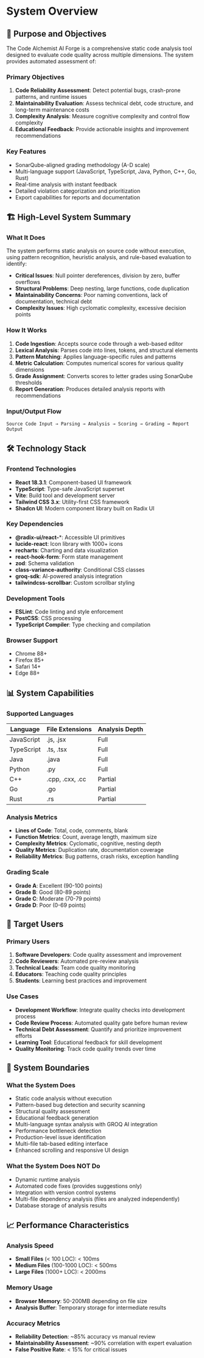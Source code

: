 
# System Overview

## 🎯 Purpose and Objectives

The Code Alchemist AI Forge is a comprehensive static code analysis tool designed to evaluate code quality across multiple dimensions. The system provides automated assessment of:

### Primary Objectives
1. **Code Reliability Assessment**: Detect potential bugs, crash-prone patterns, and runtime issues
2. **Maintainability Evaluation**: Assess technical debt, code structure, and long-term maintenance costs
3. **Complexity Analysis**: Measure cognitive complexity and control flow complexity
4. **Educational Feedback**: Provide actionable insights and improvement recommendations

### Key Features
- SonarQube-aligned grading methodology (A-D scale)
- Multi-language support (JavaScript, TypeScript, Java, Python, C++, Go, Rust)
- Real-time analysis with instant feedback
- Detailed violation categorization and prioritization
- Export capabilities for reports and documentation

## 🏗️ High-Level System Summary

### What It Does
The system performs static analysis on source code without execution, using pattern recognition, heuristic analysis, and rule-based evaluation to identify:

- **Critical Issues**: Null pointer dereferences, division by zero, buffer overflows
- **Structural Problems**: Deep nesting, large functions, code duplication
- **Maintainability Concerns**: Poor naming conventions, lack of documentation, technical debt
- **Complexity Issues**: High cyclomatic complexity, excessive decision points

### How It Works
1. **Code Ingestion**: Accepts source code through a web-based editor
2. **Lexical Analysis**: Parses code into lines, tokens, and structural elements
3. **Pattern Matching**: Applies language-specific rules and patterns
4. **Metric Calculation**: Computes numerical scores for various quality dimensions
5. **Grade Assignment**: Converts scores to letter grades using SonarQube thresholds
6. **Report Generation**: Produces detailed analysis reports with recommendations

### Input/Output Flow
```
Source Code Input → Parsing → Analysis → Scoring → Grading → Report Output
```

## 🛠️ Technology Stack

### Frontend Technologies
- **React 18.3.1**: Component-based UI framework
- **TypeScript**: Type-safe JavaScript superset
- **Vite**: Build tool and development server
- **Tailwind CSS 3.x**: Utility-first CSS framework
- **Shadcn UI**: Modern component library built on Radix UI

### Key Dependencies
- **@radix-ui/react-***: Accessible UI primitives
- **lucide-react**: Icon library with 1000+ icons
- **recharts**: Charting and data visualization
- **react-hook-form**: Form state management
- **zod**: Schema validation
- **class-variance-authority**: Conditional CSS classes
- **groq-sdk**: AI-powered analysis integration
- **tailwindcss-scrollbar**: Custom scrollbar styling

### Development Tools
- **ESLint**: Code linting and style enforcement
- **PostCSS**: CSS processing
- **TypeScript Compiler**: Type checking and compilation

### Browser Support
- Chrome 88+
- Firefox 85+
- Safari 14+
- Edge 88+

## 📊 System Capabilities

### Supported Languages
| Language | File Extensions | Analysis Depth |
|----------|----------------|----------------|
| JavaScript | .js, .jsx | Full |
| TypeScript | .ts, .tsx | Full |
| Java | .java | Full |
| Python | .py | Full |
| C++ | .cpp, .cxx, .cc | Partial |
| Go | .go | Partial |
| Rust | .rs | Partial |

### Analysis Metrics
- **Lines of Code**: Total, code, comments, blank
- **Function Metrics**: Count, average length, maximum size
- **Complexity Metrics**: Cyclomatic, cognitive, nesting depth
- **Quality Metrics**: Duplication rate, documentation coverage
- **Reliability Metrics**: Bug patterns, crash risks, exception handling

### Grading Scale
- **Grade A**: Excellent (90-100 points)
- **Grade B**: Good (80-89 points)
- **Grade C**: Moderate (70-79 points)
- **Grade D**: Poor (0-69 points)

## 🎯 Target Users

### Primary Users
1. **Software Developers**: Code quality assessment and improvement
2. **Code Reviewers**: Automated pre-review analysis
3. **Technical Leads**: Team code quality monitoring
4. **Educators**: Teaching code quality principles
5. **Students**: Learning best practices and improvement

### Use Cases
- **Development Workflow**: Integrate quality checks into development process
- **Code Review Process**: Automated quality gate before human review
- **Technical Debt Assessment**: Quantify and prioritize improvement efforts
- **Learning Tool**: Educational feedback for skill development
- **Quality Monitoring**: Track code quality trends over time

## 🔄 System Boundaries

### What the System Does
- Static code analysis without execution
- Pattern-based bug detection and security scanning
- Structural quality assessment
- Educational feedback generation
- Multi-language syntax analysis with GROQ AI integration
- Performance bottleneck detection
- Production-level issue identification
- Multi-file tab-based editing interface
- Enhanced scrolling and responsive UI design

### What the System Does NOT Do
- Dynamic runtime analysis
- Automated code fixes (provides suggestions only)
- Integration with version control systems
- Multi-file dependency analysis (files are analyzed independently)
- Database storage of analysis results

## 📈 Performance Characteristics

### Analysis Speed
- **Small Files** (< 100 LOC): < 100ms
- **Medium Files** (100-1000 LOC): < 500ms
- **Large Files** (1000+ LOC): < 2000ms

### Memory Usage
- **Browser Memory**: 50-200MB depending on file size
- **Analysis Buffer**: Temporary storage for intermediate results

### Accuracy Metrics
- **Reliability Detection**: ~85% accuracy vs manual review
- **Maintainability Assessment**: ~90% correlation with expert evaluation
- **False Positive Rate**: < 15% for critical issues
